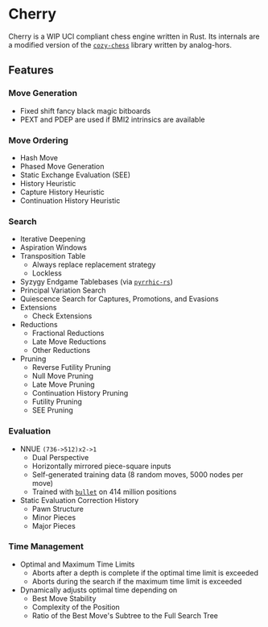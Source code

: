 # Cherry
Cherry is a WIP UCI compliant chess engine written in Rust.
Its internals are a modified version of the [`cozy-chess`](https://github.com/analog-hors/cozy-chess) library written by analog-hors.

## Features
### Move Generation
- Fixed shift fancy black magic bitboards
- PEXT and PDEP are used if BMI2 intrinsics are available

### Move Ordering
- Hash Move
- Phased Move Generation
- Static Exchange Evaluation (SEE)
- History Heuristic
- Capture History Heuristic
- Continuation History Heuristic

### Search
- Iterative Deepening
- Aspiration Windows
- Transposition Table
  - Always replace replacement strategy
  - Lockless
- Syzygy Endgame Tablebases (via [`pyrrhic-rs`](https://github.com/Algorhythm-sxv/pyrrhic-rs))
- Principal Variation Search
- Quiescence Search for Captures, Promotions, and Evasions
- Extensions
  - Check Extensions
- Reductions
  - Fractional Reductions
  - Late Move Reductions
  - Other Reductions
- Pruning
  - Reverse Futility Pruning
  - Null Move Pruning
  - Late Move Pruning
  - Continuation History Pruning
  - Futility Pruning
  - SEE Pruning

### Evaluation
- NNUE `(736->512)x2->1`
  - Dual Perspective
  - Horizontally mirrored piece-square inputs
  - Self-generated training data (8 random moves, 5000 nodes per move)
  - Trained with [`bullet`](https://github.com/jw1912/bullet) on 414 million positions
- Static Evaluation Correction History
  - Pawn Structure
  - Minor Pieces
  - Major Pieces

### Time Management
- Optimal and Maximum Time Limits
  - Aborts after a depth is complete if the optimal time limit is exceeded
  - Aborts during the search if the maximum time limit is exceeded
- Dynamically adjusts optimal time depending on
  - Best Move Stability
  - Complexity of the Position
  - Ratio of the Best Move's Subtree to the Full Search Tree